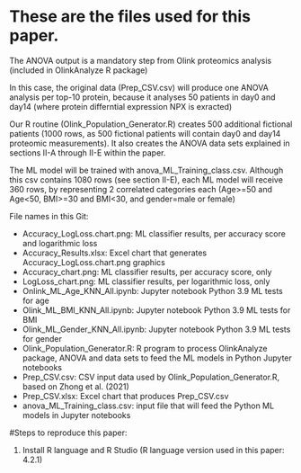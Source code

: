 # These are the files used for this paper.
The ANOVA output is a mandatory step from Olink proteomics analysis (included in OlinkAnalyze R package)

In this case, the original data (Prep_CSV.csv) will produce one ANOVA analysis per top-10 protein, because it analyses 50 patients in day0 and day14 (where protein differntial expression NPX is exracted)

Our R routine (Olink_Population_Generator.R) creates 500 additional fictional patients (1000 rows, as 500 fictional patients will contain day0 and day14 proteomic measurements). It also creates the ANOVA data sets explained in sections II-A through II-E within the paper.

The ML model will be trained with anova_ML_Training_class.csv. Although this csv contains 1080 rows (see section II-E), each ML model will receive 360 rows, by representing 2 correlated categories each (Age>=50 and Age<50, BMI>=30 and BMI<30, and gender=male or female)

File names in this Git:
- Accuracy_LogLoss.chart.png: ML classifier results, per accuracy score and logarithmic loss
- Accuracy_Results.xlsx: Excel chart that generates Accuracy_LogLoss.chart.png graphics
- Accuracy_chart.png: ML classifier results, per accuracy score, only
- LogLoss_chart.png: ML classifier results, per logarithmic loss, only
- Onlink_ML_Age_KNN_All.ipynb: Jupyter notebook Python 3.9 ML tests for age
- Olink_ML_BMI_KNN_All.ipynb: Jupyter notebook Python 3.9 ML tests for BMI
- Olink_ML_Gender_KNN_All.ipynb: Jupyter notebook Python 3.9 ML tests for gender
- Olink_Population_Generator.R: R program to process OlinkAnalyze package, ANOVA and data sets to feed the ML models in Python Jupyter notebooks
- Prep_CSV.csv: CSV input data used by Olink_Population_Generator.R, based on Zhong et al. (2021)
- Prep_CSV.xlsx: Excel chart that produces Prep_CSV.csv
- anova_ML_Training_class.csv: input file that will feed the Python ML models in Jupyter notebooks

#Steps to reproduce this paper:
1. Install R language and R Studio (R language version used in this paper: 4.2.1)
